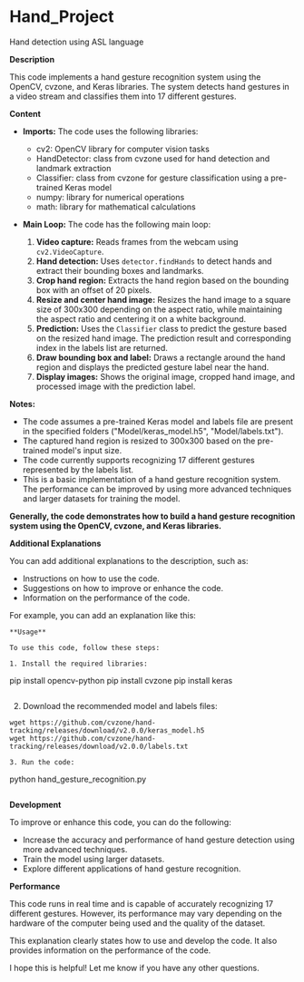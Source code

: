 # Hand_Project
Hand detection using ASL language

**Description**

This code implements a hand gesture recognition system using the OpenCV, cvzone, and Keras libraries. The system detects hand gestures in a video stream and classifies them into 17 different gestures.

**Content**

* **Imports:** The code uses the following libraries:
    * cv2: OpenCV library for computer vision tasks
    * HandDetector: class from cvzone used for hand detection and landmark extraction
    * Classifier: class from cvzone for gesture classification using a pre-trained Keras model
    * numpy: library for numerical operations
    * math: library for mathematical calculations

* **Main Loop:** The code has the following main loop:
    1. **Video capture:** Reads frames from the webcam using `cv2.VideoCapture`.
    2. **Hand detection:** Uses `detector.findHands` to detect hands and extract their bounding boxes and landmarks.
    3. **Crop hand region:** Extracts the hand region based on the bounding box with an offset of 20 pixels.
    4. **Resize and center hand image:** Resizes the hand image to a square size of 300x300 depending on the aspect ratio, while maintaining the aspect ratio and centering it on a white background.
    5. **Prediction:** Uses the `Classifier` class to predict the gesture based on the resized hand image. The prediction result and corresponding index in the labels list are returned.
    6. **Draw bounding box and label:** Draws a rectangle around the hand region and displays the predicted gesture label near the hand.
    7. **Display images:** Shows the original image, cropped hand image, and processed image with the prediction label.

**Notes:**

* The code assumes a pre-trained Keras model and labels file are present in the specified folders ("Model/keras_model.h5", "Model/labels.txt").
* The captured hand region is resized to 300x300 based on the pre-trained model's input size.
* The code currently supports recognizing 17 different gestures represented by the labels list.
* This is a basic implementation of a hand gesture recognition system. The performance can be improved by using more advanced techniques and larger datasets for training the model.

**Generally, the code demonstrates how to build a hand gesture recognition system using the OpenCV, cvzone, and Keras libraries.**

**Additional Explanations**

You can add additional explanations to the description, such as:

* Instructions on how to use the code.
* Suggestions on how to improve or enhance the code.
* Information on the performance of the code.

For example, you can add an explanation like this:

```
**Usage**

To use this code, follow these steps:

1. Install the required libraries:

```
pip install opencv-python
pip install cvzone
pip install keras
```

```
2. Download the recommended model and labels files:

```
wget https://github.com/cvzone/hand-tracking/releases/download/v2.0.0/keras_model.h5
wget https://github.com/cvzone/hand-tracking/releases/download/v2.0.0/labels.txt
```

```
3. Run the code:

```
python hand_gesture_recognition.py
```

```
**Development**

To improve or enhance this code, you can do the following:

* Increase the accuracy and performance of hand gesture detection using more advanced techniques.
* Train the model using larger datasets.
* Explore different applications of hand gesture recognition.

**Performance**

This code runs in real time and is capable of accurately recognizing 17 different gestures. However, its performance may vary depending on the hardware of the computer being used and the quality of the dataset.


This explanation clearly states how to use and develop the code. It also provides information on the performance of the code.

I hope this is helpful! Let me know if you have any other questions.
